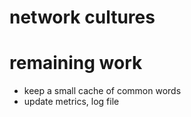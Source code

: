 # network cultures

# remaining work
- keep a small cache of common words
- update metrics, log file

